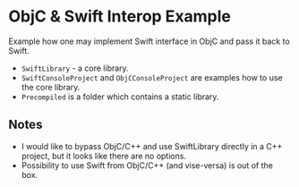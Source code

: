 # ObjC & Swift Interop Example

Example how one may implement Swift interface in ObjC and pass it back to Swift.

* `SwiftLibrary` - a core library.
* `SwiftConsoleProject` and `ObjCConsoleProject` are examples how to use the core library.
* `Precompiled` is a folder which contains a static library.

## Notes

- I would like to bypass ObjC/C++ and use SwiftLibrary directly in a C++ project, but it looks like there are no options.
- Possibility to use Swift from ObjC/C++ (and vise-versa) is out of the box.
